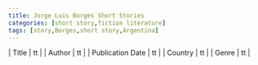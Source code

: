 ```yaml
---
title: Jorge Luis Borges Short Stories
categories: [short story,fiction literature]
tags: [story,Borges,short story,Argentina]
---
```

        
| Title | tt |
| Author | tt  |
| Publication Date | tt   |
| Country | tt |
| Genre | tt  |
        